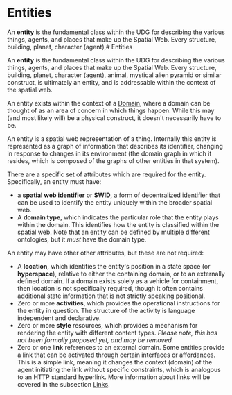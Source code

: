 # Entities

An **entity** is the fundamental class within the UDG for describing the various things, agents, and places that make up the Spatial Web. Every structure, building, planet, character (agent),# Entities

An **entity** is the fundamental class within the UDG for describing the various things, agents, and places that make up the Spatial Web. Every structure, building, planet, character (agent), animal, mystical alien pyramid or similar construct, is ultimately an entity, and is addressable within the context of the spatial web.

An entity exists within the context of a [Domain](Domain.md), where a domain can be thought of as an area of concern in which things happen. While this may (and most likely will) be a physical construct, it doesn't necessarily have to be.

An entity is a spatial web representation of a thing. Internally this entity is represented as a graph of information that describes its identifier, changing in response to changes in its environment (the domain graph in which it resides, which is composed of the graphs of other entities in that system).

There are a specific set of attributes which are required for the entity. Specifically, an entity must have: 
* a __spatial web identifier__ or __SWID__, a form of decentralized identifier that can be used to identify the entity uniquely within the broader spatial web.
* A __domain type__, which indicates the particular role that the entity plays within the domain. This identifies how the entity is classified within the spatial web. Note that an entity can be defined by multiple different ontologies, but it _must_ have the domain type.

An entity may have other other attributes, but these are not required:
* A __location__, which identifies the entity's position in a state space (or __hyperspace__), relative to either the containing domain, or to an externally defined domain. If a domain exists solely as a vehicle for containment, then location is not specifically required, though it often contains additional state information that is not strictly speaking positional. 
* Zero or more __activities__, which provides the operational instructions for the entity in question. The structure of the activity is language independent and declarative.
* Zero or more __style__ resources, which provides a mechanism for rendering the entity with different content types. _Please note, this has not been formally proposed yet, and may be removed._
* Zero or one __link__ references to an external domain. Some entities provide a link that can be activated through certain interfaces or affordances. This is a simple link, meaning it changes the context (domain) of the agent initiating the link without specific constraints, which is analogous to an HTTP standard hyperlink. More information about links will be covered in the subsection [Links](Links.md).
